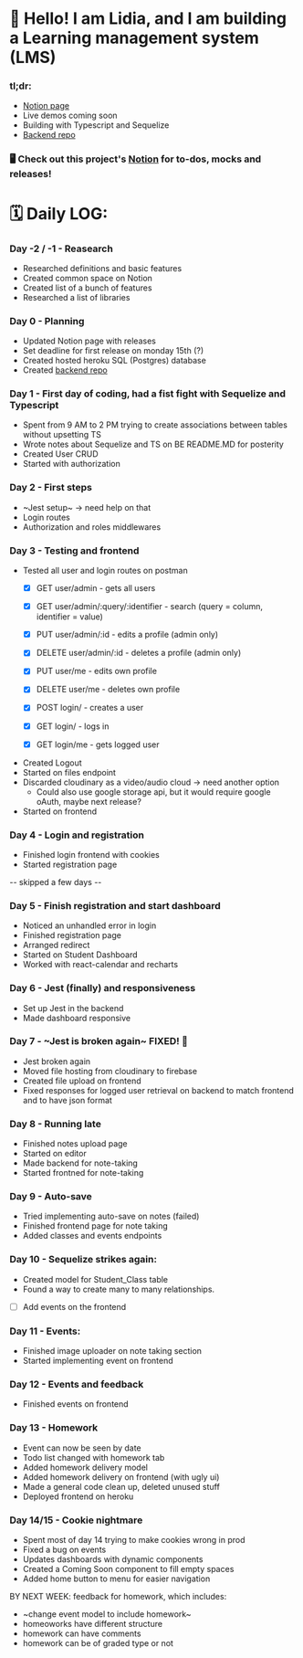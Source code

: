 # 👋 Hello! I am Lidia, and I am building a Learning management system (LMS)

### tl;dr: 
 - [Notion page](https://www.notion.so/lidiakovac/SOLO-CAPSTONE-60bd6b2e4a254a6a8e5025db83966905)
 - Live demos coming soon 
 - Building with Typescript and Sequelize 
 - [Backend repo](https://github.com/LidiaKovac/learning-management-system-BE)


### 🖥️ Check out this project's [Notion](https://www.notion.so/lidiakovac/SOLO-CAPSTONE-60bd6b2e4a254a6a8e5025db83966905) for to-dos, mocks and releases! 


# 🗓️ Daily LOG: 

### Day -2 / -1 - Reasearch
- Researched definitions and basic features
- Created common space on Notion
- Created list of a bunch of features
- Researched a list of libraries 

### Day 0 - Planning 

- Updated Notion page with releases 
- Set deadline for first release on monday 15th (?)
- Created hosted heroku SQL (Postgres) database
- Created [backend repo](https://github.com/LidiaKovac/learning-management-system-BE)

### Day 1 - First day of coding, had a fist fight with Sequelize and Typescript

- Spent from 9 AM to 2 PM trying to create associations between tables without upsetting TS
- Wrote notes about Sequelize and TS on BE README.MD for posterity
- Created User CRUD 
- Started with authorization

### Day 2 - First steps 
- ~Jest setup~ -> need help on that
- Login routes
- Authorization and roles middlewares
### Day 3 - Testing and frontend
- Tested all user and login routes on postman 
    - [x] GET user/admin - gets all users 

    - [x] GET user/admin/:query/:identifier - search (query = column, identifier = value)

    - [x] PUT user/admin/:id - edits a profile (admin only)

    - [x] DELETE user/admin/:id - deletes a profile (admin only) 

    - [x] PUT user/me - edits own profile 

    - [x] DELETE user/me - deletes own profile 

    - [x] POST login/ - creates a user 

    - [x] GET login/ - logs in

    - [x] GET login/me - gets logged user 
- Created Logout 
- Started on files endpoint 
- Discarded cloudinary as a video/audio cloud -> need another option
   - Could also use google storage api, but it would require google oAuth, maybe next release? 
- Started on frontend
### Day 4 - Login and registration
- Finished login frontend with cookies
- Started registration page 


-- skipped a few days --


### Day 5 - Finish registration and start dashboard
- Noticed an unhandled error in login 
- Finished registration page 
- Arranged redirect
- Started on Student Dashboard 
- Worked with react-calendar and recharts

### Day 6 - Jest (finally) and responsiveness 
- Set up Jest in the backend 
- Made dashboard responsive

### Day 7 - ~Jest is broken again~ FIXED! 🙏
- Jest broken again
- Moved file hosting from cloudinary to firebase 
- Created file upload on frontend
- Fixed responses for logged user retrieval on backend to match frontend and to have json format

### Day 8 - Running late
- Finished notes upload page
- Started on editor
- Made backend for note-taking
- Started frontned for note-taking

### Day 9 - Auto-save
- Tried implementing auto-save on notes (failed)
- Finished frontend page for note taking
- Added classes and events endpoints 

### Day 10 - Sequelize strikes again: 
- Created model for Student_Class table
 - Found a way to create many to many relationships.
- [ ] Add events on the frontend

### Day 11 - Events: 
- Finished image uploader on note taking section
- Started implementing event on frontend

### Day 12 - Events and feedback 
- Finished events on frontend 

### Day 13 - Homework
- Event can now be seen by date
- Todo list changed with homework tab
- Added homework delivery model 
- Added homework delivery on frontend (with ugly ui)
- Made a general code clean up, deleted unused stuff
- Deployed frontend on heroku

### Day 14/15 - Cookie nightmare 
- Spent most of day 14 trying to make cookies wrong in prod 
- Fixed a bug on events
- Updates dashboards with dynamic components 
- Created a Coming Soon component to fill empty spaces 
- Added home button to menu for easier navigation 


BY NEXT WEEK: 
 feedback for homework, which includes: 
  - ~change event model to include homework~
  - homeoworks have different structure 
  - homework can have comments 
  - homework can be of graded type or not 
